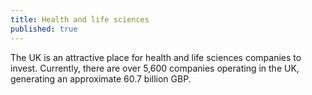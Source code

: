 ```yaml
---
title: Health and life sciences
published: true
---
```

The UK is an attractive place for health and life sciences companies to invest. Currently, there are over 5,600 companies operating in the UK, generating an approximate 60.7 billion GBP.
